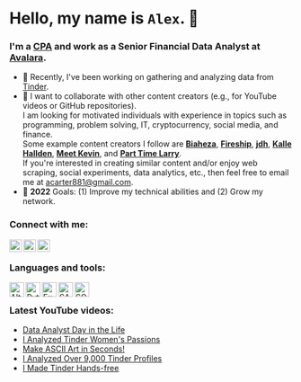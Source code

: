 # Hello, my name is `Alex`. 👋

### I'm a [CPA](https://en.wikipedia.org/wiki/Certified_Public_Accountant) and work as a Senior Financial Data Analyst at [Avalara](https://www.avalara.com/us/en/index.html).

- 🌱 Recently, I've been working on gathering and analyzing data from [Tinder](https://github.com/acarter881/tinder_likes_data).
- 👯 I want to collaborate with other content creators (e.g., for YouTube videos or GitHub repositories). <br>
I am looking for motivated individuals with experience in topics such as programming, problem solving, IT, cryptocurrency, social media, and finance. <br>
Some example content creators I follow are **[Biaheza](https://www.youtube.com/c/biaheza)**, **[Fireship](https://www.youtube.com/c/Fireship)**, **[jdh](https://www.youtube.com/c/jdhvideo)**, **[Kalle Hallden](https://www.youtube.com/c/KalleHallden)**, **[Meet Kevin](https://www.youtube.com/c/MeetKevin)**, and **[Part Time Larry](https://www.youtube.com/c/parttimelarry)**. <br>
If you're interested in creating similar content and/or enjoy web scraping, social experiments, data analytics, etc., then feel free to email me at acarter881@gmail.com.
- 🥅 **2022** Goals: (1) Improve my technical abilities and (2) Grow my network.

### Connect with me:
[<img align="left" alt="AlexCarter881 | YouTube" width="22px" src="https://upload.wikimedia.org/wikipedia/commons/thumb/f/fb/YouTube_Kids_LogoVector.svg/1267px-YouTube_Kids_LogoVector.svg.png"/>][youtube]
[<img align="left" alt="acarter881 | LinkedIn" width="22px" src="https://cdn-icons-png.flaticon.com/512/174/174857.png"/>][linkedin]
[<img align="left" alt="acarter881 | Instagram" width="22px" src="https://upload.wikimedia.org/wikipedia/commons/thumb/e/e7/Instagram_logo_2016.svg/2048px-Instagram_logo_2016.svg.png"/>][instagram]

<br />

### Languages and tools:
[<img align="left" alt="Alteryx" width="26px" src="https://imgur.com/YFvqQeU.jpg"/>][alteryx]
[<img align="left" alt="Python" width="26px" src="https://upload.wikimedia.org/wikipedia/commons/thumb/0/0a/Python.svg/2048px-Python.svg.png"/>][python]
[<img align="left" alt="Excel" width="26px" src="https://cdn-icons-png.flaticon.com/512/888/888850.png"/>][excel]
[<img align="left" alt="SAP" width="26px" src="https://upload.wikimedia.org/wikipedia/commons/thumb/5/59/SAP_2011_logo.svg/1920px-SAP_2011_logo.svg.png"/>][sap]
[<img align="left" alt="SQL" width="26px" src="https://upload.wikimedia.org/wikipedia/commons/thumb/4/49/Applications-database.svg/1024px-Applications-database.svg.png"/>][sql]

<br />

### Latest YouTube videos:
<!-- YOUTUBE:START -->
- [Data Analyst Day in the Life](https://www.youtube.com/watch?v=ZlFpP62NcrI)
- [I Analyzed Tinder Women&#39;s Passions](https://www.youtube.com/watch?v=m9kUMYctDIE)
- [Make ASCII Art in Seconds!](https://www.youtube.com/watch?v=AOlrJKI3Mu0)
- [I Analyzed Over 9,000 Tinder Profiles](https://www.youtube.com/watch?v=hL8r3QeERS0)
- [I Made Tinder Hands-free](https://www.youtube.com/watch?v=SZUsfSjxaq0)
<!-- YOUTUBE:END -->

[youtube]: https://www.youtube.com/c/alexcarter881
[instagram]: https://www.instagram.com/acarter881/
[linkedin]: https://www.linkedin.com/in/acarter881/
[alteryx]: https://www.alteryx.com/
[python]: https://en.wikipedia.org/wiki/Python_(programming_language)
[excel]: https://en.wikipedia.org/wiki/Microsoft_Excel
[sap]: https://en.wikipedia.org/wiki/SAP
[sql]: https://en.wikipedia.org/wiki/SQL
